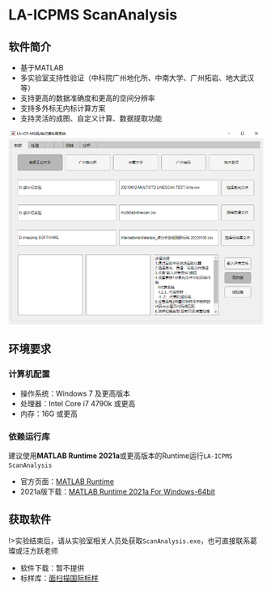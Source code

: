 # LA-ICPMS ScanAnalysis

## 软件简介

 - 基于MATLAB
 - 多实验室支持性验证（中科院广州地化所、中南大学、广州拓岩、地大武汉等）
 - 支持更高的数据准确度和更高的空间分辨率
 - 支持多外标无内标计算方案
 - 支持灵活的成图、自定义计算、数据提取功能

![ScanAnalysis](./img/mapping-software.png)

## 环境要求

### 计算机配置

- 操作系统：Windows 7 及更高版本
- 处理器：Intel Core i7 4790k 或更高
- 内存：16G 或更高

### 依赖运行库

建议使用**MATLAB Runtime 2021a**或更高版本的Runtime运行`LA-ICPMS ScanAnalysis`

- 官方页面：[MATLAB Runtime](https://ww2.mathworks.cn/products/compiler/matlab-runtime.html)
- 2021a版下载：[MATLAB Runtime 2021a For Windows-64bit](https://ssd.mathworks.cn/supportfiles/downloads/R2021a/Release/8/deployment_files/installer/complete/win64/MATLAB_Runtime_R2021a_Update_8_win64.zip)

## 获取软件

!>实验结束后，请从实验室相关人员处获取`ScanAnalysis.exe`，也可直接联系葛璨或汪方跃老师

 - 软件下载：暂不提供
 - 标样库：[面扫描国际标样](/mapping/srm/%E9%9D%A2%E6%89%AB%E6%8F%8F%E5%9B%BD%E9%99%85%E6%A0%87%E6%A0%B7_%E5%B8%A6NODA.csv)

